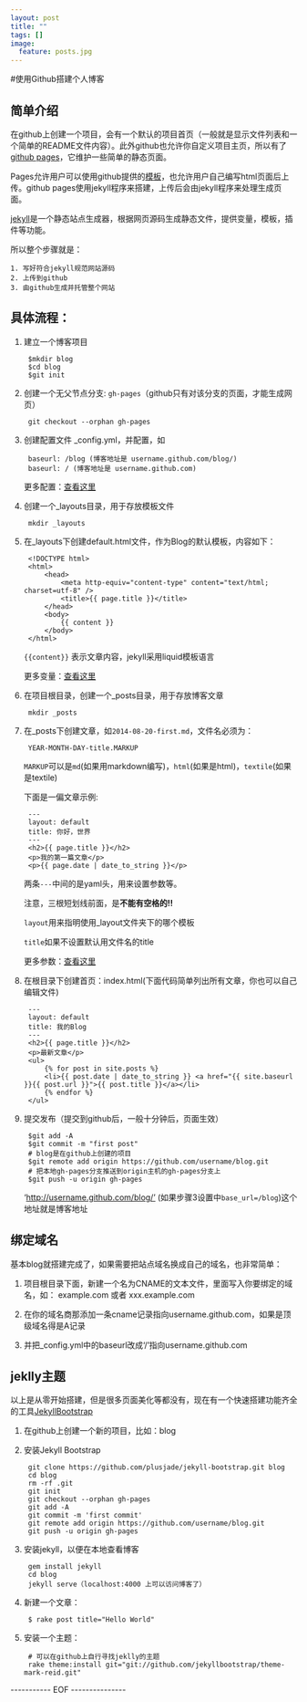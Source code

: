 ```yaml
---
layout: post
title: ""
tags: []
image:
  feature: posts.jpg
---
```


#使用Github搭建个人博客

## 简单介绍
在github上创建一个项目，会有一个默认的项目首页（一般就是显示文件列表和一个简单的README文件内容）。此外github也允许你自定义项目主页，所以有了[github pages](https://pages.github.com/)，它维护一些简单的静态页面。

Pages允许用户可以使用github提供的[模板](https://help.github.com/articles/creating-pages-with-the-automatic-generator)，也允许用户自己编写html页面后上传。github pages使用jekyll程序来搭建，上传后会由jekyll程序来处理生成页面。

[jekyll](http://jekyllrb.com/)是一个静态站点生成器，根据网页源码生成静态文件，提供变量，模板，插件等功能。

所以整个步骤就是：

	1. 写好符合jekyll规范网站源码
	2. 上传到github
	3. 由github生成并托管整个网站

<!--break-->

## 具体流程：

1. 建立一个博客项目

		$mkdir blog
		$cd blog
		$git init

2. 创建一个无父节点分支: `gh-pages`（github只有对该分支的页面，才能生成网页）

		git checkout --orphan gh-pages

3. 创建配置文件 _config.yml，并配置，如

		baseurl: /blog (博客地址是 username.github.com/blog/)
		baseurl: / (博客地址是 username.github.com)
		
   更多配置：[查看这里](http://jekyllrb.com/docs/configuration/)

4. 创建一个_layouts目录，用于存放模板文件

		mkdir _layouts

5. 在_layouts下创建default.html文件，作为Blog的默认模板，内容如下：

		<!DOCTYPE html>
		<html>
			<head>
				<meta http-equiv="content-type" content="text/html; charset=utf-8" />
				<title>{{ page.title }}</title>
			</head>
			<body>
				{{ content }}
			</body>
		</html>

   `{{content}}` 表示文章内容，jekyll采用liquid模板语言
   
   更多变量：[查看这里](http://jekyllrb.com/docs/variables/)

6. 在项目根目录，创建一个_posts目录，用于存放博客文章

		mkdir _posts

7. 在_posts下创建文章，如`2014-08-20-first.md`，文件名必须为：

		YEAR-MONTH-DAY-title.MARKUP
		
   `MARKUP`可以是`md`(如果用markdown编写)，`html`(如果是html)，`textile`(如果是textile)
   
	下面是一偏文章示例:
	
		--- 
		layout: default
		title: 你好，世界
		---
		<h2>{{ page.title }}</h2>
		<p>我的第一篇文章</p>
		<p>{{ page.date | date_to_string }}</p>

   两条`---`中间的是yaml头，用来设置参数等。
   
   注意，三根短划线前面，是**不能有空格的!!**
   
   `layout`用来指明使用_layout文件夹下的哪个模板
   
   `title`如果不设置默认用文件名的title
   
   更多参数：[查看这里](http://jekyllrb.com/docs/frontmatter/)

8. 在根目录下创建首页：index.html(下面代码简单列出所有文章，你也可以自己编辑文件)

		---
		layout: default
		title: 我的Blog
		---
		<h2>{{ page.title }}</h2>
		<p>最新文章</p>
		<ul>
			{% for post in site.posts %}
			<li>{{ post.date | date_to_string }} <a href="{{ site.baseurl }}{{ post.url }}">{{ post.title }}</a></li>
			{% endfor %}
		</ul>

9. 提交发布（提交到github后，一般十分钟后，页面生效）

		$git add -A
		$git commit -m "first post"
		# blog是在github上创建的项目
		$git remote add origin https://github.com/username/blog.git 
		# 把本地gh-pages分支推送到origin主机的gh-pages分支上
		$git push -u origin gh-pages

	‘http://username.github.com/blog/’ (如果步骤3设置中`base_url=/blog`)这个地址就是博客地址

## 绑定域名
基本blog就搭建完成了，如果需要把站点域名换成自己的域名，也非常简单：

1. 项目根目录下面，新建一个名为CNAME的文本文件，里面写入你要绑定的域名，如：
   example.com 或者 xxx.example.com

2. 在你的域名商那添加一条cname记录指向username.github.com，如果是顶级域名得是A记录

3. 并把_config.yml中的baseurl改成‘/’指向username.github.com

## jeklly主题
以上是从零开始搭建，但是很多页面美化等都没有，现在有一个快速搭建功能齐全的工具[JekyllBootstrap](http://jekyllbootstrap.com/)

1. 在github上创建一个新的项目，比如：blog
2. 安装Jekyll Bootstrap

		git clone https://github.com/plusjade/jekyll-bootstrap.git blog
		cd blog
		rm -rf .git
		git init
		git checkout --orphan gh-pages
		git add -A
		git commit -m 'first commit'
		git remote add origin https://github.com/username/blog.git
		git push -u origin gh-pages

3. 安装jekyll，以便在本地查看博客

		gem install jekyll
		cd blog
		jekyll serve（localhost:4000 上可以访问博客了）

4. 新建一个文章：

		$ rake post title="Hello World"

5. 安装一个主题：

		# 可以在github上自行寻找jeklly的主题
		rake theme:install git="git://github.com/jekyllbootstrap/theme-mark-reid.git"

----------- EOF ---------------
